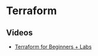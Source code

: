 # Terraform

## Videos
- [Terraform for Beginners + Labs](https://www.youtube.com/watch?v=YcJ9IeukJL8)
